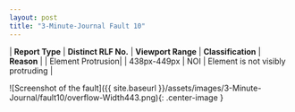 ```yaml
---
layout: post
title: "3-Minute-Journal Fault 10"
---
```

| **Report Type** | **Distinct RLF No.** | **Viewport Range** | **Classification** | **Reason** |
| Element Protrusion|  | 438px-449px | NOI | Element is not visibly protruding | 

![Screenshot of the fault]({{ site.baseurl }}/assets/images/3-Minute-Journal/fault10/overflow-Width443.png){: .center-image }